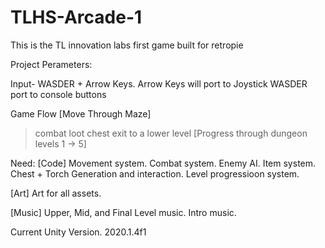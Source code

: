 # TLHS-Arcade-1
This is the TL innovation labs first game built for retropie

Project Perameters:

Input- WASDER + Arrow Keys.
Arrow Keys will port to Joystick
WASDER port to console buttons

Game Flow
[Move Through Maze]
>combat
>loot chest
>exit to a lower level
[Progress through dungeon levels 1 -> 5]

Need:
[Code]
Movement system.
Combat system.
Enemy AI.
Item system.
Chest + Torch Generation and interaction.
Level progressioon system.

[Art]
Art for all assets.

[Music]
Upper, Mid, and Final Level music.
Intro music.

Current Unity Version. 2020.1.4f1
